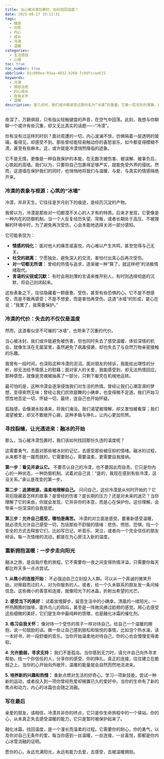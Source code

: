 ```yaml
---
title: 当心被冷漠包裹时，如何找回温度？
date: 2025-08-17 19:11:31
tags:
  - 情感
  - 治愈
  - 内心
  - 成长
  - 冷漠
  - 温暖
categories: 
  - 生活感悟
  - 心理
toc: true
toc_number: true
abbrlink: 81c000ea-93aa-4832-b268-7c0dfccae615
keywords:
  - 冷漠
  - 情感治愈
  - 内心成长
  - 自我关怀
  - 温暖
description: 曾几何时，我们或许都感受过那份名为“冷漠”的重量。它像一层无形的薄膜，将我们与世界的温度隔绝开来。这并非无情，更多时候，它是心在经历风霜雨雪后，为自己筑起的一道保护墙。然而，当这道墙变得越来越厚，我们是否也失去了感受阳光、拥抱温暖的能力？这篇文章，想与你一同探索冷漠的根源，并温柔地指引你，如何一步步融化内心的冰霜，重新找回那份久违的、属于自己的温度。
---
```


夜深了，万籁俱寂，只有指尖轻触键盘的声音，在空气中回荡。此刻，我想与你聊聊一个或许有些沉重，却又无比真实的话题——“冷漠”。

你有没有过这样的时刻？面对周遭的一切，内心波澜不惊，仿佛隔着一层透明的玻璃，看得见，却感受不到。那些曾经能轻易触动你的喜怒哀乐，如今都变得模糊不清，甚至有些麻木。这，或许就是冷漠悄然降临的迹象。

它不是无情，更像是一种自我保护的本能，在无数次被伤害、被误解、被辜负后，心筑起的高墙。我们以为，只要将自己包裹得足够严实，就能免受外界的侵扰。然而，这道墙在保护我们的同时，也悄悄地将我们与温暖、与爱、与真实的情感隔绝开来。

### 冷漠的表象与根源：心筑的“冰墙”

冷漠，并非天生。它往往是岁月刻下的痕迹，是经历沉淀的产物。

我曾以为，冷漠是那些对一切都漠不关心的人才有的特质。后来才发现，它更像是一种内在的防御机制。当一个人反复经历失望、背叛，或者长期处于高压、不被理解的环境中时，为了避免再次受伤，心会本能地选择关闭一部分感知。

它可能表现为：
- **情感的钝化：** 面对他人的痛苦或喜悦，内心难以产生共鸣，甚至觉得与己无关。
- **社交的疏离：** 宁愿独处，避免深入的交流，害怕付出真心后再次受伤。
- **对一切都无所谓：** 曾经的热情与追求，逐渐被一种“算了，就这样吧”的消极情绪取代。
- **言语的尖锐或沉默：** 有时会用刻薄的言语来推开别人，有时则选择彻底的沉默，将自己封闭起来。

这些表象之下，往往隐藏着一颗疲惫、受伤，甚至有些恐惧的心。它不是不想感受，而是不敢再感受；不是不想爱，而是害怕再受伤。这道“冰墙”的形成，是心在说：“我累了，我需要保护。”

### 冷漠的代价：失去的不仅仅是温度

然而，这道看似坚不可摧的“冰墙”，也带来了沉重的代价。

当心被冰封，我们或许能避免被伤害，但也同时失去了感受温暖、体验深情的机会。就像生活在无菌室里，虽然避免了病毒侵袭，却也失去了与自然万物亲密接触的乐趣。

我曾有一段时间，也深陷这种冷漠的泥沼。面对朋友的倾诉，我能给出理性的分析，却无法给予情感上的慰藉；面对家人的关爱，我能感受到，却无法热情回应。那种感觉，就像是灵魂被抽离了一部分，只剩下躯壳在机械地运转。

最可怕的是，这种冷漠会逐渐侵蚀我们对生活的热情。曾经让我们心潮澎湃的梦想，变得索然无味；曾经让我们欢欣鼓舞的小确幸，也变得微不足道。我们开始习惯性地否定一切，怀疑一切，最终，连自己也开始怀疑。

孤独感，会像潮水般涌来，将我们淹没。我们渴望被理解，却又害怕被看穿；我们渴望被爱，却又不敢敞开心扉。这种矛盾与挣扎，让内心更加煎熬。

### 寻找裂缝，让光透进来：融冰的开始

那么，当心被冷漠包裹时，我们该如何找回那份久违的温度呢？

这需要勇气，去面对那些被冰封的记忆，去感受那些被压抑的情绪。融冰的过程，从来都不是一蹴而就的，它需要耐心，需要温柔，更需要自我接纳。

**第一步：看见并承认它。**
不要否认自己的冷漠，也不要因此而自责。它只是你内心的一种状态，一种防御机制。试着对自己说：“是的，我现在感到有些冷漠，这没关系。”承认是改变的第一步。

**第二步：追溯根源，温柔地理解自己。**
问问自己，这份冷漠是从何时开始的？它背后隐藏着怎样的故事？是曾经的伤害？是长期的压力？还是对未来的迷茫？当你理解了它的来由，你就会发现，它并非你的本意，而是心在保护你。这份理解，会带来一份深深的自我慈悲。

**第三步：允许自己感受，哪怕是痛苦。**
冷漠的对立面是感受。要重新感受温暖，就必须先允许自己感受一切，包括那些不舒服的情绪：悲伤、愤怒、恐惧。找一个安全的方式去释放它们，比如写日记、听音乐、哭泣，或者向一个完全信任的朋友倾诉。每一次情绪的流动，都是在为心房注入新的温度。

### 重新拥抱温暖：一步步走向阳光

融冰之旅，是自我疗愈的旅程。它不需要你一夜之间变得热情洋溢，只需要你每天都比昨天多一点点尝试。

**1. 从微小的连接开始：**
不必强迫自己立刻投入人群。可以从一个真诚的微笑开始，对擦肩而过的人，对为你服务的人。或者，给一个久未联系的朋友发一条问候信息。这些微小的善意和连接，就像阳光下的冰晶，折射出希望的光芒。

**2. 感受当下的美好：**
试着放慢脚步，留意生活中的小确幸。清晨的一缕阳光，一杯热腾腾的咖啡，窗外鸟儿的鸣叫，甚至是一阵微风拂过脸颊的感觉。用心去感受这些细微的美好，它们是生命中最纯粹的馈赠，也是融化冰霜的催化剂。

**3. 练习自我关怀：**
像对待一个受伤的孩子一样对待自己。给自己一个温暖的拥抱，说一句鼓励的话。做一些让自己感到放松和愉悦的事情，比如泡个热水澡，读一本好书，听一段舒缓的音乐。当你开始温柔地对待自己，你的心也会慢慢变得柔软。

**4. 允许脆弱，寻求支持：**
我们不是孤岛。当你感到无力时，请允许自己向外寻求帮助。找一个你信任的人，分享你的感受，你的挣扎。真正的连接，往往建立在脆弱之上。当你的心开始向外敞开，温暖的能量就会自然而然地流进来。

**5. 培养新的兴趣和热情：**
重新点燃对生活的好奇心。学习一项新技能，尝试一种新的运动，或者投入到一项你曾经热爱却搁置已久的爱好中。当你的生命有了新的焦点和动力，内心的冰霜也会随之消融。

### 写在最后

亲爱的朋友，请相信，冷漠并非你的终点，它只是你生命旅程中的一个驿站。你的心，从未真正失去感受温暖的能力，它只是暂时被保护起来了。

融化冰霜，找回温度，是一个漫长而温柔的过程。它需要你的耐心，你的勇气，以及你对自己无条件的爱。每当你感到一丝温暖，一丝连接，一丝喜悦，那都是你内心冰雪消融的证明。

愿你的心，永远充满阳光，永远有能力去爱，去感受，去被温暖拥抱。